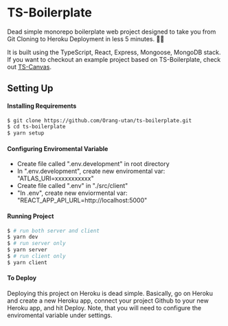 # TS-Boilerplate

Dead simple monorepo boilerplate web project designed to take you from Git Cloning to Heroku Deployment in less 5 minutes. 🚀🤩

It is built using the  TypeScript, React, Express, Mongoose, MongoDB stack. If you want to checkout an example project based on TS-Boilerplate, check out [TS-Canvas](https://github.com/orang-utan/ts-canvas).

## Setting Up

#### Installing Requirements

```bash
$ git clone https://github.com/Orang-utan/ts-boilerplate.git
$ cd ts-boilerplate
$ yarn setup
```

#### Configuring Enviromental Variable

- Create file called ".env.development" in root directory
- In ".env.development", create new enviromental var: "ATLAS_URI=xxxxxxxxxxx"
- Create file called ".env" in "./src/client"
- "In .env", create new enviormental var: "REACT_APP_API_URL=http://localhost:5000"

#### Running Project

```bash
$ # run both server and client
$ yarn dev
$ # run server only
$ yarn server
$ # run client only
$ yarn client
```

#### To Deploy

Deploying this project on Heroku is dead simple. Basically, go on Heroku and create a new Heroku app, connect your project Github to your new Heroku app, and hit Deploy. Note, that you will need to configure the enviromental variable under settings.
